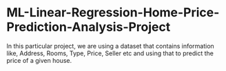# ML-Linear-Regression-Home-Price-Prediction-Analysis-Project
In this particular project, we are using a dataset that contains information like, Address, Rooms, Type, Price, Seller etc and using that to predict the price of a given house. 
